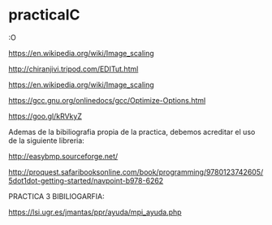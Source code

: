 # practicaIC
:O

https://en.wikipedia.org/wiki/Image_scaling

http://chiranjivi.tripod.com/EDITut.html

https://en.wikipedia.org/wiki/Image_scaling


https://gcc.gnu.org/onlinedocs/gcc/Optimize-Options.html

https://goo.gl/kRVkyZ



Ademas de la bibiliografia propia de la practica, debemos acreditar el uso de la siguiente libreria:

http://easybmp.sourceforge.net/


http://proquest.safaribooksonline.com/book/programming/9780123742605/5dot1dot-getting-started/navpoint-b978-6262

PRACTICA 3 BIBILIOGARFIA:

https://lsi.ugr.es/jmantas/ppr/ayuda/mpi_ayuda.php
